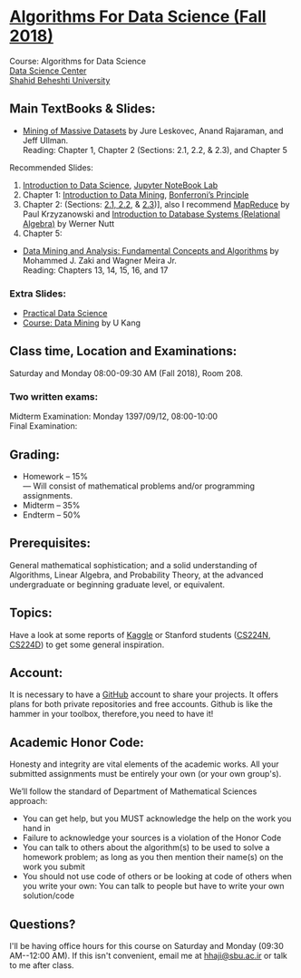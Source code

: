 # [Algorithms For Data Science (Fall 2018)](http://facultymembers.sbu.ac.ir/hhaji/algorithms-for-data-science/)
Course: Algorithms for Data Science <br>
[Data Science Center](http://ds.sbu.ac.ir)<br> 
[Shahid Beheshti University](http://www.sbu.ac.ir/)

## Main TextBooks & Slides:
* [Mining of Massive Datasets](http://web.stanford.edu/class/cs246/handouts.html) by Jure Leskovec, Anand Rajaraman, and Jeff Ullman.<br>
Reading: Chapter 1, Chapter 2 (Sections: 2.1, 2.2, & 2.3), and Chapter 5 <br>

Recommended Slides: 
1. [Introduction to Data Science](http://www.datasciencecourse.org/notes/intro/intro.pdf), [Jupyter NoteBook Lab](http://www.datasciencecourse.org/notes/jupyter/jupyter.pdf)
2. Chapter 1: [Introduction to Data Mining](https://datalab.snu.ac.kr/~ukang/courses/18S-DM/L2-basics.pdf), [Bonferroni’s Principle](http://twiki.di.uniroma1.it/pub/BDC/Schedule/lecture6_march31_2014.pdf)
3. Chapter 2: (Sections: [2.1, 2.2](http://snap.stanford.edu/class/cs246-2015/slides/01-mapreduce.pdf), & [2.3](http://www.di.univr.it/documenti/OccorrenzaIns/matdid/matdid188771.pdf))], also 
I recommend [MapReduce](https://www.cs.rutgers.edu/~pxk/417/notes/content/17-mapreduce-slides.pdf) by Paul Krzyzanowski and 
[Introduction to Database Systems (Relational Algebra)](http://www.inf.unibz.it/~nutt/IDBs1011/IDBSlides/7-db-relAlg.pdf) by Werner Nutt
4. Chapter 5: 
* [Data Mining and Analysis: Fundamental Concepts and Algorithms](http://www.dataminingbook.info/pmwiki.php/Main/BookResources) by Mohammed J. Zaki and Wagner Meira Jr.<br>
Reading: Chapters 13, 14, 15, 16, and 17

### Extra Slides:
* [Practical Data Science](http://www.datasciencecourse.org/lectures/)
* [Course: Data Mining](https://datalab.snu.ac.kr/~ukang/courses/18S-DM/) by U Kang

## Class time, Location and Examinations:
Saturday and Monday 08:00-09:30 AM (Fall 2018), Room 208. 

### Two written exams:
Midterm Examination: Monday 1397/09/12, 08:00-10:00 <br>
Final Examination:

## Grading:
* Homework – 15% <br>
— Will consist of mathematical problems and/or programming assignments.
* Midterm – 35%
* Endterm – 50%

## Prerequisites:
General mathematical sophistication; and a solid understanding of Algorithms, Linear Algebra, and Probability Theory, at the advanced undergraduate or beginning graduate level, or equivalent.

## Topics:
Have a look at some reports of [Kaggle](https://www.kaggle.com/) or Stanford students ([CS224N](http://nlp.stanford.edu/courses/cs224n/2015/), [CS224D](http://cs224d.stanford.edu/reports_2016.html)) to get some general inspiration.

## Account:
It is necessary to have a [GitHub](https://github.com/) account to share your projects. It offers plans for both private repositories and free accounts. Github is like the hammer in your toolbox, therefore, you need to have it!

## Academic Honor Code:
Honesty and integrity are vital elements of the academic works. All your submitted assignments must be entirely your own (or your own group's).

We’ll follow the standard of Department of Mathematical Sciences approach: 
* You can get help, but you MUST acknowledge the help on the work you hand in
* Failure to acknowledge your sources is a violation of the Honor Code
*  You can talk to others about the algorithm(s) to be used to solve a homework problem; as long as you then mention their name(s) on the work you submit
* You should not use code of others or be looking at code of others when you write your own: You can talk to people but have to write your own solution/code

## Questions?
I'll be having office hours for this course on Saturday and Monday (09:30 AM--12:00 AM). If this isn't convenient, email me at hhaji@sbu.ac.ir or talk to me after class.
